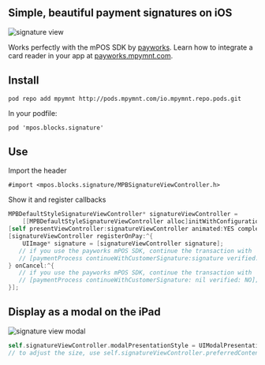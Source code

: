 ## Simple, beautiful payment signatures on iOS

![signature view](https://bytebucket.org/payworks/mpos.ios.blocks.signatureview/raw/aebcac7eb49056e7da8e6fcd6138c233ed3d1830/screen1.png "Signature View")

Works perfectly with the mPOS SDK by [payworks](http://www.payworksmobile.com). Learn how to integrate a card reader in your app at [payworks.mpymnt.com](http://www.payworks.mpymnt.com).

## Install

    pod repo add mpymnt http://pods.mpymnt.com/io.mpymnt.repo.pods.git

In your podfile:

    pod 'mpos.blocks.signature'

## Use

Import the header

    #import <mpos.blocks.signature/MPBSignatureViewController.h>

Show it and register callbacks

```objectivec
MPBDefaultStyleSignatureViewController* signatureViewController =
    [[MPBDefaultStyleSignatureViewController alloc]initWithConfiguration:[MPBSignatureViewControllerConfiguration configurationWithMerchantName:@"Fruit Shop" formattedAmount:@"5.99 €"]];
[self presentViewController:signatureViewController animated:YES completion:nil];
[signatureViewController registerOnPay:^{
    UIImage* signature = [signatureViewController signature];  
   // if you use the payworks mPOS SDK, continue the transaction with
   // [paymentProcess continueWithCustomerSignature:signature verified:YES];
} onCancel:^{
   // if you use the payworks mPOS SDK, continue the transaction with
   // [paymentProcess continueWithCustomerSignature: nil verified: NO];
}];
```

## Display as a modal on the iPad

![signature view modal](https://bytebucket.org/payworks/mpos.ios.blocks.signatureview/raw/aebcac7eb49056e7da8e6fcd6138c233ed3d1830/screen2.png "Signature View Modal")

```objectivec
self.signatureViewController.modalPresentationStyle = UIModalPresentationFormSheet;
// to adjust the size, use self.signatureViewController.preferredContentSize = CGSizeMake(800, 500);
```